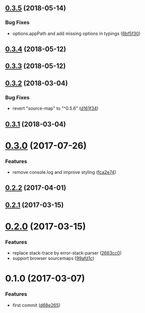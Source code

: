<a name="0.3.5"></a>
## [0.3.5](https://github.com/christophehurpeau/error-html/compare/v0.3.4...v0.3.5) (2018-05-14)


### Bug Fixes

* options.appPath and add missing options in typings ([6bf5f30](https://github.com/christophehurpeau/error-html/commit/6bf5f30))


<a name="0.3.4"></a>
## [0.3.4](https://github.com/christophehurpeau/error-html/compare/v0.3.3...v0.3.4) (2018-05-12)


<a name="0.3.3"></a>
## [0.3.3](https://github.com/christophehurpeau/error-html/compare/v0.3.2...v0.3.3) (2018-05-12)


<a name="0.3.2"></a>
## [0.3.2](https://github.com/christophehurpeau/error-html/compare/v0.3.1...v0.3.2) (2018-03-04)


### Bug Fixes

* revert "source-map" to "^0.5.6" ([d161f34](https://github.com/christophehurpeau/error-html/commit/d161f34))


<a name="0.3.1"></a>
## [0.3.1](https://github.com/christophehurpeau/error-html/compare/v0.3.0...v0.3.1) (2018-03-04)


<a name="0.3.0"></a>
# [0.3.0](https://github.com/christophehurpeau/error-html/compare/v0.2.2...v0.3.0) (2017-07-26)


### Features

* remove console.log and improve styling ([fca2e74](https://github.com/christophehurpeau/error-html/commit/fca2e74))


<a name="0.2.2"></a>
## [0.2.2](https://github.com/christophehurpeau/error-html/compare/v0.2.1...v0.2.2) (2017-04-01)


<a name="0.2.1"></a>
## [0.2.1](https://github.com/christophehurpeau/error-html/compare/v0.2.0...v0.2.1) (2017-03-15)


<a name="0.2.0"></a>
# [0.2.0](https://github.com/christophehurpeau/error-html/compare/v0.1.0...v0.2.0) (2017-03-15)


### Features

* replace stack-trace by error-stack-parser ([2663cc0](https://github.com/christophehurpeau/error-html/commit/2663cc0))
* support browser sourcemaps ([99afd1c](https://github.com/christophehurpeau/error-html/commit/99afd1c))


<a name="0.1.0"></a>
# 0.1.0 (2017-03-07)


### Features

* first commit ([d68e265](https://github.com/christophehurpeau/error-html/commit/d68e265))
